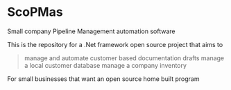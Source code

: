 # ScoPMas
Small company Pipeline Management automation software

This is the repository for a .Net framework open source project that aims to 
> manage and automate customer based documentation drafts
> manage a local customer database
> manage a company inventory

For small businesses that want an open source home built program
